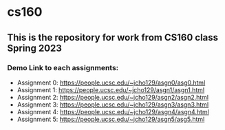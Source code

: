 # cs160

## This is the repository for work from CS160 class Spring 2023

### Demo Link to each assignments:
- Assignment 0: https://people.ucsc.edu/~jcho129/asgn0/asg0.html
- Assignment 1: https://people.ucsc.edu/~jcho129/asgn1/asgn1.html
- Assignment 2: https://people.ucsc.edu/~jcho129/asgn2/asgn2.html
- Assignment 3: https://people.ucsc.edu/~jcho129/asgn3/asgn3.html
- Assignment 4: https://people.ucsc.edu/~jcho129/asgn4/asgn4.html
- Assignment 5: https://people.ucsc.edu/~jcho129/asgn5/asg5.html
